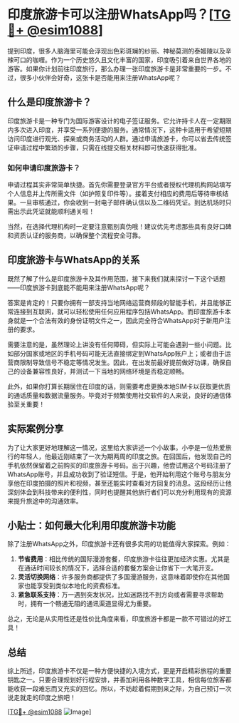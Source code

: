 # 印度旅游卡可以注册WhatsApp吗？[[TG💪+ @esim1088](https://t.me/s/esim1088)]

提到印度，很多人脑海里可能会浮现出色彩斑斓的纱丽、神秘莫测的泰姬陵以及辛辣可口的咖喱。作为一个历史悠久且文化丰富的国家，印度吸引着来自世界各地的游客。如果你计划前往印度旅行，那么办理一张印度旅游卡是非常重要的一步。不过，很多小伙伴会好奇，这张卡是否能用来注册WhatsApp呢？

## 什么是印度旅游卡？

印度旅游卡是一种专门为国际游客设计的电子签证服务。它允许持卡人在一定期限内多次进入印度，并享受一系列便捷的服务。通常情况下，这种卡适用于希望短期访问印度进行观光、探亲或商务活动的人群。通过申请旅游卡，你可以省去传统签证申请过程中繁琐的步骤，只需在线提交相关材料即可快速获得批准。

### 如何申请印度旅游卡？

申请过程其实非常简单快捷。首先你需要登录官方平台或者授权代理机构网站填写个人信息并上传所需文件（如护照复印件等）。接着支付相应的费用后等待审核结果。一旦审核通过，你会收到一封电子邮件确认信以及二维码凭证。到达机场时只需出示此凭证就能顺利通关啦！

当然，在选择代理机构时一定要注意甄别真伪哦！建议优先考虑那些具有良好口碑和资质认证的服务商，以确保整个流程安全可靠。

## 印度旅游卡与WhatsApp的关系

既然了解了什么是印度旅游卡及其作用范围，接下来我们就来探讨一下这个话题——印度旅游卡到底能不能用来注册WhatsApp呢？

答案是肯定的！只要你拥有一部支持当地网络运营商频段的智能手机，并且能够正常连接到互联网，就可以轻松使用任何应用程序包括WhatsApp。而印度旅游卡本身就是一个合法有效的身份证明文件之一，因此完全符合WhatsApp对于新用户注册的要求。

需要注意的是，虽然理论上讲没有任何障碍，但实际上可能会遇到一些小问题。比如部分国家或地区的手机号码可能无法直接绑定到WhatsApp账户上；或者由于运营商限制导致信号不稳定等情况发生。因此，在出发前最好提前做好功课，确保自己的设备兼容性良好，并测试一下当地的网络环境是否稳定顺畅。

此外，如果你打算长期居住在印度的话，则需要考虑更换本地SIM卡以获取更优质的通话质量和数据流量服务。毕竟对于频繁使用社交软件的人来说，良好的通信体验至关重要！

## 实际案例分享

为了让大家更好地理解这一情况，这里给大家讲述一个小故事。小李是一位热爱旅行的年轻人，他最近刚结束了一次为期两周的印度之旅。在回国后，他发现自己的手机依然保留着之前购买的印度旅游卡号码。出于兴趣，他尝试用这个号码注册了WhatsApp账号，并且成功收到了验证短信。于是，他开始利用这个账号与朋友分享他在印度拍摄的照片和视频，甚至还能实时查看对方回复的消息。这段经历让他深刻体会到科技带来的便利性，同时也提醒其他旅行者们可以充分利用现有的资源来提升旅途中的沟通效率。

## 小贴士：如何最大化利用印度旅游卡功能

除了注册WhatsApp之外，印度旅游卡还有很多实用的功能值得大家探索。例如：

1. **节省费用**：相比传统的国际漫游套餐，印度旅游卡往往更加经济实惠。尤其是在通话时间较长的情况下，选择合适的套餐方案会让你省下一大笔开支。
2. **灵活切换网络**：许多服务商都提供了多国漫游服务，这意味着即使你在其他国家也能享受到类似本地化的资费标准。
3. **紧急联系支持**：万一遇到突发状况，比如迷路找不到方向或者需要寻求帮助时，拥有一个畅通无阻的通讯渠道显得尤为重要。

总之，无论是从实用性还是性价比角度来看，印度旅游卡都是一款不可错过的好工具！

## 总结

综上所述，印度旅游卡不仅是一种方便快捷的入境方式，更是开启精彩旅程的重要钥匙之一。只要合理规划好行程安排，并善加利用各种数字工具，相信每位旅客都能收获一段难忘而又充实的回忆。所以，不妨趁着假期到来之际，为自己预订一次说走就走的印度之旅吧！

[[TG💪+ @esim1088](https://t.me/s/esim1088) ![Image](https://i.postimg.cc/4NQfJmqS/Snipaste-2025-05-13-00-14-12.png)]